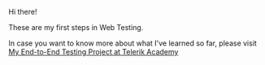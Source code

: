 Hi there!

These are my first steps in Web Testing.

In case you want to know more about what I've learned so far, please visit [My End-to-End Testing Project at Telerik Academy](https://github.com/MCHN-Final-Project/bug-free-happiness)
